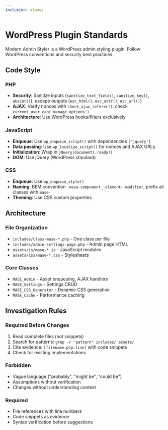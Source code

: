 ```yaml
---
inclusion: always
---
```


# WordPress Plugin Standards

Modern Admin Styler is a WordPress admin styling plugin. Follow WordPress conventions and security best practices.

## Code Style

### PHP
- **Security**: Sanitize inputs (`sanitize_text_field()`, `sanitize_key()`, `absint()`), escape outputs (`esc_html()`, `esc_attr()`, `esc_url()`)
- **AJAX**: Verify nonces with `check_ajax_referer()`, check `current_user_can('manage_options')`
- **Architecture**: Use WordPress hooks/filters exclusively

### JavaScript
- **Enqueue**: Use `wp_enqueue_script()` with dependencies `['jquery']`
- **Data passing**: Use `wp_localize_script()` for nonces and AJAX URLs
- **Initialization**: Wrap in `jQuery(document).ready()`
- **DOM**: Use jQuery (WordPress standard)

### CSS
- **Enqueue**: Use `wp_enqueue_style()`
- **Naming**: BEM convention `.mase-component__element--modifier`, prefix all classes with `mase-`
- **Theming**: Use CSS custom properties

## Architecture

### File Organization
- `includes/class-mase-*.php` - One class per file
- `includes/admin-settings-page.php` - Admin page HTML
- `assets/js/mase-*.js` - JavaScript modules
- `assets/css/mase-*.css` - Stylesheets

### Core Classes
- `MASE_Admin` - Asset enqueuing, AJAX handlers
- `MASE_Settings` - Settings CRUD
- `MASE_CSS_Generator` - Dynamic CSS generation
- `MASE_Cache` - Performance caching

## Investigation Rules

### Required Before Changes
1. Read complete files (not snippets)
2. Search for patterns: `grep -r "pattern" includes/ assets/`
3. Cite evidence: `[filename.php:line]` with code snippets
4. Check for existing implementations

### Forbidden
- Vague language ("probably", "might be", "could be")
- Assumptions without verification
- Changes without understanding context

### Required
- File references with line numbers
- Code snippets as evidence
- Syntax verification before suggestions
